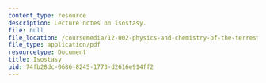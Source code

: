 ```yaml
---
content_type: resource
description: Lecture notes on isostasy.
file: null
file_location: /coursemedia/12-002-physics-and-chemistry-of-the-terrestrial-planets-fall-2008/74fb28dc068682451773d2616e914ff2_MIT12_002f08_lec26.pdf
file_type: application/pdf
resourcetype: Document
title: Isostasy
uid: 74fb28dc-0686-8245-1773-d2616e914ff2
---
```


